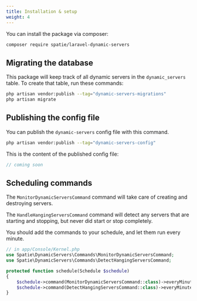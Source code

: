 ```yaml
---
title: Installation & setup
weight: 4
---
```


You can install the package via composer:

```bash
composer require spatie/laravel-dynamic-servers
```

## Migrating the database

This package will keep track of all dynamic servers in the `dynamic_servers` table. To create that table, run these
commands:

```bash
php artisan vendor:publish --tag="dynamic-servers-migrations"
php artisan migrate
```

## Publishing the config file

You can publish the `dynamic-servers` config file with this command.

```bash
php artisan vendor:publish --tag="dynamic-servers-config"
```

This is the content of the published config file:

```php
// coming soon
```

## Scheduling commands

The `MonitorDynamicServersCommand` command will take care of creating and destroying servers.

The `HandleHangingServersCommand` command will detect any servers that are starting and stopping, but never did start or stop completely.

You should add the commands to your schedule, and let them run every minute.

```php
// in app/Console/Kernel.php
use Spatie\DynamicServers\Commands\MonitorDynamicServersCommand;
use Spatie\DynamicServers\Commands\DetectHangingServersCommand;

protected function schedule(Schedule $schedule)
{
    $schedule->command(MonitorDynamicServersCommand::class)->everyMinute();
    $schedule->command(DetectHangingServersCommand::class)->everyMinute();
}
```
